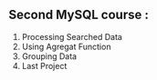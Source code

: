 ## Second MySQL course : 
1. Processing Searched Data
2. Using Agregat Function
3. Grouping Data
4. Last Project